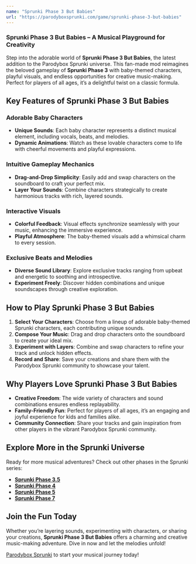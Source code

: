 ```yaml
---
name: "Sprunki Phase 3 But Babies"
url: "https://parodyboxsprunki.com/game/sprunki-phase-3-but-babies"
---
```


### **Sprunki Phase 3 But Babies** – A Musical Playground for Creativity  

Step into the adorable world of **Sprunki Phase 3 But Babies**, the latest addition to the Parodybox Sprunki universe. This fan-made mod reimagines the beloved gameplay of **Sprunki Phase 3** with baby-themed characters, playful visuals, and endless opportunities for creative music-making. Perfect for players of all ages, it’s a delightful twist on a classic formula.

## **Key Features of Sprunki Phase 3 But Babies**

### **Adorable Baby Characters**
- **Unique Sounds**: Each baby character represents a distinct musical element, including vocals, beats, and melodies.  
- **Dynamic Animations**: Watch as these lovable characters come to life with cheerful movements and playful expressions.  

### **Intuitive Gameplay Mechanics**
- **Drag-and-Drop Simplicity**: Easily add and swap characters on the soundboard to craft your perfect mix.  
- **Layer Your Sounds**: Combine characters strategically to create harmonious tracks with rich, layered sounds.  

### **Interactive Visuals**
- **Colorful Feedback**: Visual effects synchronize seamlessly with your music, enhancing the immersive experience.  
- **Playful Atmosphere**: The baby-themed visuals add a whimsical charm to every session.  

### **Exclusive Beats and Melodies**
- **Diverse Sound Library**: Explore exclusive tracks ranging from upbeat and energetic to soothing and introspective.  
- **Experiment Freely**: Discover hidden combinations and unique soundscapes through creative exploration.  

## **How to Play Sprunki Phase 3 But Babies**

1. **Select Your Characters**: Choose from a lineup of adorable baby-themed Sprunki characters, each contributing unique sounds.  
2. **Compose Your Music**: Drag and drop characters onto the soundboard to create your ideal mix.  
3. **Experiment with Layers**: Combine and swap characters to refine your track and unlock hidden effects.  
4. **Record and Share**: Save your creations and share them with the Parodybox Sprunki community to showcase your talent.  

## **Why Players Love Sprunki Phase 3 But Babies**

- **Creative Freedom**: The wide variety of characters and sound combinations ensures endless replayability.  
- **Family-Friendly Fun**: Perfect for players of all ages, it’s an engaging and joyful experience for kids and families alike.  
- **Community Connection**: Share your tracks and gain inspiration from other players in the vibrant Parodybox Sprunki community.  

## **Explore More in the Sprunki Universe**

Ready for more musical adventures? Check out other phases in the Sprunki series:  
- [**Sprunki Phase 3.5**](https://parodyboxsprunki.com/game/sprunki-phase-3-remastered)  
- [**Sprunki Phase 4**](https://parodyboxsprunki.com/game/sprunki-phase-4)  
- [**Sprunki Phase 5**](https://parodyboxsprunki.com/game/sprunki-phase-5)  
- [**Sprunki Phase 7**](https://parodyboxsprunki.com/game/sprunki-phase-7)  

## **Join the Fun Today**  

Whether you’re layering sounds, experimenting with characters, or sharing your creations, **Sprunki Phase 3 But Babies** offers a charming and creative music-making adventure. Dive in now and let the melodies unfold!  

[Parodybox Sprunki](https://parodyboxsprunki.com/game/sprunki-phase-3-but-babies) to start your musical journey today!
